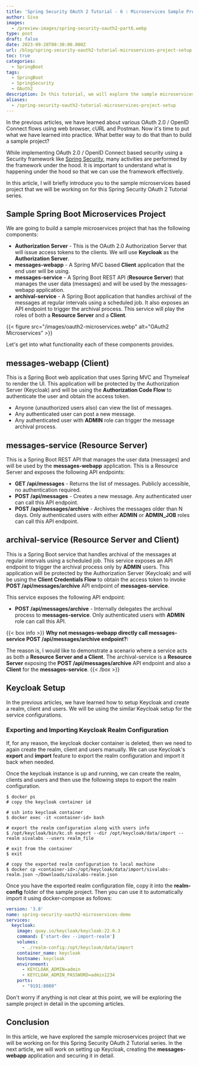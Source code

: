 ```yaml
---
title: 'Spring Security OAuth 2 Tutorial - 6 : Microservices Sample Project Setup'
author: Siva
images:
  - /preview-images/spring-security-oauth2-part6.webp
type: post
draft: false
date: 2023-09-28T00:30:00.000Z
url: /blog/spring-security-oauth2-tutorial-microservices-project-setup
toc: true
categories:
  - SpringBoot
tags:
  - SpringBoot
  - SpringSecurity
  - OAuth2
description: In this tutorial, we will explore the sample microservices project for the Spring Security OAuth 2 Tutorial series.
aliases:
  - /spring-security-oauth2-tutorial-microservices-project-setup
---
```

In the previous articles, we have learned about various OAuth 2.0 / OpenID Connect flows using web browser, cURL and Postman.
Now it's time to put what we have learned into practice. What better way to do that than to build a sample project?

<!--more-->


While implementing OAuth 2.0 / OpenID Connect based security using a Security framework like [Spring Security](https://spring.io/projects/spring-security),
many activities are performed by the framework under the hood. 
It is important to understand what is happening under the hood so that we can use the framework effectively.

In this article, I will briefly introduce you to the sample microservices based project that we will be working on for this 
Spring Security OAuth 2 Tutorial series.

## Sample Spring Boot Microservices Project
We are going to build a sample microservices project that has the following components:

* **Authorization Server** - This is the OAuth 2.0 Authorization Server that will issue access tokens to the clients. 
    We will use **Keycloak** as the **Authorization Server**.
* **messages-webapp** - A Spring MVC based **Client** application that the end user will be using.
* **messages-service** - A Spring Boot REST API (**Resource Server**) that manages the user data (messages) 
    and will be used by the messages-webapp application.
* **archival-service** - A Spring Boot application that handles archival of the messages at regular intervals 
    using a scheduled job. It also exposes an API endpoint to trigger the archival process. 
    This service will play the roles of both a **Resource Server** and a **Client**.

{{< figure src="/images/oauth2-microservices.webp" alt="OAuth2 Microservices" >}}

Let's get into what functionality each of these components provides.

## messages-webapp (Client)
This is a Spring Boot web application that uses Spring MVC and Thymeleaf to render the UI.
This application will be protected by the Authorization Server (Keycloak) and will be using the **Authorization Code Flow** 
to authenticate the user and obtain the access token.

* Anyone (unauthorized users also) can view the list of messages.
* Any authenticated user can post a new message.
* Any authenticated user with **ADMIN** role can trigger the message archival process.

## messages-service (Resource Server)
This is a Spring Boot REST API that manages the user data (messages) and will be used by the **messages-webapp** application.
This is a Resource Server and exposes the following API endpoints:

* **GET /api/messages** - Returns the list of messages. Publicly accessible, no authentication required.
* **POST /api/messages** - Creates a new message. Any authenticated user can call this API endpoint. 
* **POST /api/messages/archive** - Archives the messages older than N days. Only authenticated users with either **ADMIN** or **ADMIN_JOB** roles can call this API endpoint.

## archival-service (Resource Server and Client)
This is a Spring Boot service that handles archival of the messages at regular intervals using a scheduled job. 
This service exposes an API endpoint to trigger the archival process only by **ADMIN** users.
This application will be protected by the Authorization Server (Keycloak) and will be using the **Client Credentials Flow** 
to obtain the access token to invoke **POST /api/messages/archive** API endpoint of **messages-service**.

This service exposes the following API endpoint:

* **POST /api/messages/archive** - Internally delegates the archival process to **messages-service**. Only authenticated users with **ADMIN** role can call this API.

{{< box info >}}
**Why not messages-webapp directly call messages-service POST /api/messages/archive endpoint?:**

The reason is, I would like to demonstrate a scenario where a service acts as both a **Resource Server and a Client**.
The archival-service is a **Resource Server** exposing the **POST /api/messages/archive** API endpoint and also a **Client** for the **messages-service**.
{{< /box >}}

## Keycloak Setup
In the previous articles, we have learned how to setup Keycloak and create a realm, client and users.
We will be using the similar Keycloak setup for the service configurations.

### Exporting and Importing Keycloak Realm Configuration
If, for any reason, the keycloak docker container is deleted, then we need to again create the realm, client and users manually.
We can use Keycloak's **export** and **import** feature to export the realm configuration and import it back when needed.

Once the keycloak instance is up and running, we can create the realm, clients and users and then use the following steps to export the realm configuration.

```shell
$ docker ps
# copy the keycloak container id

# ssh into keycloak container
$ docker exec -it <container-id> bash

# export the realm configuration along with users info
$ /opt/keycloak/bin/kc.sh export --dir /opt/keycloak/data/import --realm sivalabs --users realm_file

# exit from the container
$ exit 

# copy the exported realm configuration to local machine
$ docker cp <container-id>:/opt/keycloak/data/import/sivalabs-realm.json ~/Downloads/sivalabs-realm.json
```

Once you have the exported realm configuration file, copy it into the **realm-config** folder of the sample project.
Then you can use it to automatically import it using docker-compose as follows:

```yaml
version: '3.8'
name: spring-security-oauth2-microservices-demo
services:
  keycloak:
    image: quay.io/keycloak/keycloak:22.0.3
    command: ['start-dev --import-realm']
    volumes:
      - ./realm-config:/opt/keycloak/data/import
    container_name: keycloak
    hostname: keycloak
    environment:
      - KEYCLOAK_ADMIN=admin
      - KEYCLOAK_ADMIN_PASSWORD=admin1234
    ports:
      - "9191:8080"
```

Don't worry if anything is not clear at this point, we will be exploring the sample project in detail in the upcoming articles.

## Conclusion
In this article, we have explored the sample microservices project that we will be working on for this Spring Security OAuth 2 Tutorial series.
In the next article, we will work on setting up Keycloak, creating the **messages-webapp** application and securing it in detail.
